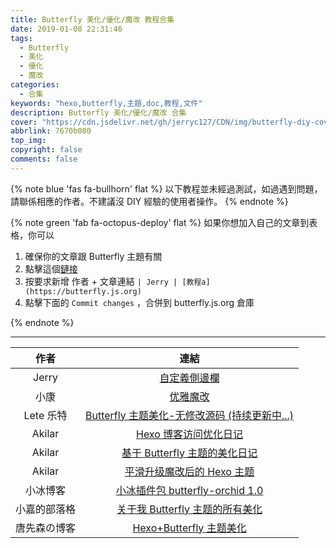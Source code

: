 ```yaml
---
title: Butterfly 美化/優化/魔改 教程合集
date: 2019-01-08 22:31:46
tags:
  - Butterfly
  - 美化
  - 優化
  - 魔改
categories:
  - 合集
keywords: "hexo,butterfly,主題,doc,教程,文件"
description: Butterfly 美化/優化/魔改 合集
cover: "https://cdn.jsdelivr.net/gh/jerryc127/CDN/img/butterfly-diy-cover.png"
abbrlink: 7670b080
top_img:
copyright: false
comments: false
---
```


{% note blue 'fas fa-bullhorn' flat %}
以下教程並未經過測試，如過遇到問題，請聯係相應的作者。不建議沒 DIY 經驗的使用者操作。
{% endnote %}

{% note green 'fab fa-octopus-deploy' flat %}
如果你想加入自己的文章到表格，你可以

1. 確保你的文章跟 Butterfly 主題有關
2. 點擊這個[鏈接](https://github.com/jerryc127/butterfly.js.org/edit/main/source/_posts/butterfly-collection.md)
3. 按要求新增 作者 + 文章連結 `| Jerry | [教程a](https://butterfly.js.org)`
4. 點擊下面的 `Commit changes` ，合併到 butterfly.js.org 倉庫

{% endnote %}

<hr>

|     作者     |                                                     連結                                                     |
| :----------: | :----------------------------------------------------------------------------------------------------------: |
|    Jerry     |                           [自定義側邊欄](https://butterfly.js.org/posts/ea33ab97/)                           |
|     小康     |                         [优雅魔改](https://www.antmoe.com/posts/a811d614/index.html)                         |
|  Lete 乐特   | [Butterfly 主题美化-无修改源码 (持续更新中...)](https://butterfly.lete114.top/article/Butterfly-config.html) |
|    Akilar    |                         [Hexo 博客访问优化日记](https://akilar.top/posts/7c16c4bb/)                          |
|    Akilar    |                      [基于 Butterfly 主题的美化日记](https://akilar.top/posts/f99b208/)                      |
|    Akilar    |                       [平滑升级魔改后的 Hexo 主题](https://akilar.top/posts/bbf68ad4/)                       |
|   小冰博客   |             [小冰插件包 butterfly-orchid 1.0](https://zfe.space/post/hexo-butterfly-orchid.html)             |
| 小嘉的部落格 |                   [关于我 Butterfly 主题的所有美化](https://blog.imzjw.cn/posts/b74f504f/)                   |
| 唐先森の博客 |                       [Hexo+Butterfly 主题美化](https://ethant.top/articles/hexo541u/)                       |
